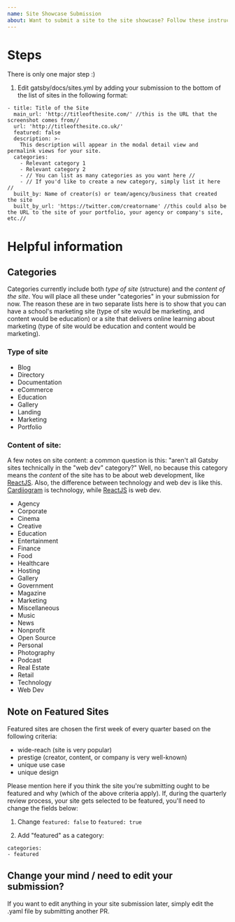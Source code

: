 ```yaml
---
name: Site Showcase Submission
about: Want to submit a site to the site showcase? Follow these instructions.
---
```


<!--
  To add your site to the showcase, please follow the suggested format below.

  Before submitting a site to the site showcase, please make sure no on else has already submitted it by searching existing PRs (if there is a chance that someone else could have submitted it): https://github.com/gatsbyjs/gatsby/pulls
-->

# Steps

There is only one major step :)

1. Edit gatsby/docs/sites.yml by adding your submission to the bottom of the list of sites in the following format:

```shell
- title: Title of the Site
  main_url: 'http://titleofthesite.com/' //this is the URL that the screenshot comes from//
  url: 'http://titleofthesite.co.uk/'
  featured: false
  description: >-
    This description will appear in the modal detail view and permalink views for your site.
  categories:
    - Relevant category 1
    - Relevant category 2
    - // You can list as many categories as you want here //
    - // If you'd like to create a new category, simply list it here //
  built_by: Name of creator(s) or team/agency/business that created the site
  built_by_url: 'https://twitter.com/creatorname' //this could also be the URL to the site of your portfolio, your agency or company's site, etc.//
```


# Helpful information

## Categories

Categories currently include both *type of site* (structure) and the *content of the site*. You will place all these under "categories" in your submission for now. The reason these are in two separate lists here is to show that you can have a school's marketing site (type of site would be marketing, and content would be education) or a site that delivers online learning about marketing (type of site would be education and content would be marketing).

### Type of site
- Blog
- Directory
- Documentation
- eCommerce
- Education
- Gallery
- Landing
- Marketing
- Portfolio

### Content of site:
A few notes on site content: a common question is this: "aren't all Gatsby sites technically in the "web dev" category?" Well, no because this category means the _content_ of the site has to be about web development, like [ReactJS](https://reactjs.org/). Also, the difference between technology and web dev is like this. [Cardiiogram](https://cardiogr.am/) is technology, while [ReactJS](https://reactjs.org/) is web dev.
- Agency
- Corporate
- Cinema
- Creative
- Education
- Entertainment
- Finance
- Food
- Healthcare
- Hosting
- Gallery
- Government
- Magazine
- Marketing
- Miscellaneous
- Music
- News
- Nonprofit
- Open Source
- Personal
- Photography
- Podcast
- Real Estate
- Retail
- Technology
- Web Dev

## Note on Featured Sites

Featured sites are chosen the first week of every quarter based on the following criteria:
* wide-reach (site is very popular)
* prestige (creator, content, or company is very well-known)
* unique use case
* unique design

Please mention here if you think the site you're submitting ought to be featured and why (which of the above criteria apply). If, during the quarterly review process, your site gets selected to be featured, you'll need to change the fields below:

1. Change `featured: false` to `featured: true`

2. Add "featured" as a category:

```shell
categories:
- featured
```

## Change your mind / need to edit your submission?

If you want to edit anything in your site submission later, simply edit the .yaml file by submitting another PR.

